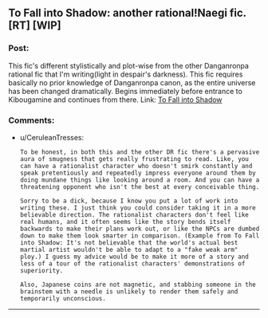 ## To Fall into Shadow: another rational!Naegi fic. [RT] [WIP]

### Post:

This fic's different stylistically and plot-wise from the other Danganronpa rational fic that I'm writing(light in despair's darkness).  This fic requires basically no prior knowledge of Danganronpa canon, as the entire universe has been changed dramatically.  Begins immediately before entrance to Kibougamine and continues from there.
Link: [To Fall into Shadow](https://www.fanfiction.net/s/10870573/1/To-Fall-into-Shadow)

### Comments:

- u/CeruleanTresses:
  ```
  To be honest, in both this and the other DR fic there's a pervasive aura of smugness that gets really frustrating to read. Like, you can have a rationalist character who doesn't smirk constantly and speak pretentiously and repeatedly impress everyone around them by doing mundane things like looking around a room. And you can have a threatening opponent who isn't the best at every conceivable thing.

  Sorry to be a dick, because I know you put a lot of work into writing these. I just think you could consider taking it in a more believable direction. The rationalist characters don't feel like real humans, and it often seems like the story bends itself backwards to make their plans work out, or like the NPCs are dumbed down to make them look smarter in comparison. (Example from To Fall into Shadow: It's not believable that the world's actual best martial artist wouldn't be able to adapt to a "fake weak arm" ploy.) I guess my advice would be to make it more of a story and less of a tour of the rationalist characters' demonstrations of superiority.

  Also, Japanese coins are not magnetic, and stabbing someone in the brainstem with a needle is unlikely to render them safely and temporarily unconscious.
  ```

---

